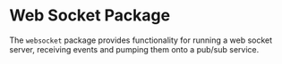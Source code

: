 # Web Socket Package

The `websocket` package provides functionality for running a web socket
server, receiving events and pumping them onto a pub/sub service.
